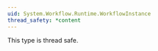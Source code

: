 ```yaml
---
uid: System.Workflow.Runtime.WorkflowInstance
thread_safety: *content
---
```


This type is thread safe.


